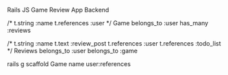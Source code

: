 Rails JS Game Review App Backend

/*
t.string :name
t.references :user
*/
Game
  belongs_to :user
  has_many :reviews


/*
t.string :name
t.text :review_post
t.references :user
t.references :todo_list
*/
Reviews
 belongs_to :user
 belongs_to :game

rails g scaffold Game name user:references